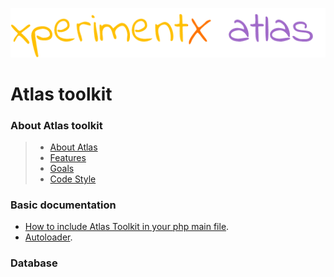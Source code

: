 ![xperimentx atlas](images/atlas.png) 

# Atlas toolkit 
### About Atlas toolkit
> * [About Atlas](About.md#about-atlas)
> * [Features](About.md#features)
> * [Goals](About.md#goals)
> * [Code Style](Code-style.md)

### Basic documentation
* [How to include Atlas Toolkit in your php main file](Initialization.md).
* [Autoloader](Autoloader.md).

### Database
